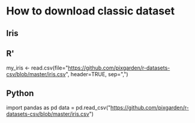 # How to download classic dataset 


## Iris


## R'

my_iris <- read.csv(file="https://github.com/pixgarden/r-datasets-csv/blob/master/iris.csv", header=TRUE, sep=",")


## Python

import pandas as pd
data = pd.read_csv("https://github.com/pixgarden/r-datasets-csv/blob/master/iris.csv")